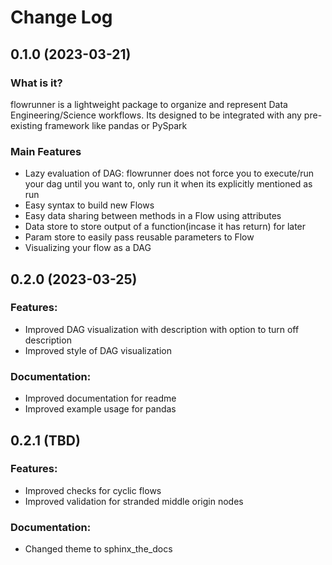# Change Log

## 0.1.0 (2023-03-21)

### What is it?

flowrunner is a lightweight package to organize and represent Data Engineering/Science workflows. Its designed to be integrated with any pre-existing framework like pandas or PySpark

### Main Features
- Lazy evaluation of DAG: flowrunner does not force you to execute/run your dag until you want to, only run it when its explicitly mentioned as run
- Easy syntax to build new Flows
- Easy data sharing between methods in a Flow using attributes
- Data store to store output of a function(incase it has return) for later
- Param store to easily pass reusable parameters to Flow
- Visualizing your flow as a DAG



## 0.2.0 (2023-03-25)

### Features:
- Improved DAG visualization with description with option to turn off description
- Improved style of DAG visualization

### Documentation:
- Improved documentation for readme
- Improved example usage for pandas


## 0.2.1 (TBD)

### Features:
- Improved checks for cyclic flows
- Improved validation for stranded middle origin nodes

### Documentation:
- Changed theme to sphinx_the_docs
